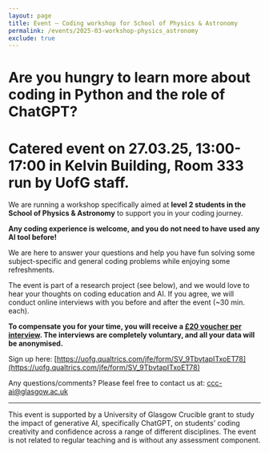 ```yaml
---
layout: page
title: Event — Coding workshop for School of Physics & Astronomy 
permalink: /events/2025-03-workshop-physics_astronomy
exclude: true
---
```


# Are you hungry to learn more about coding in Python and the role of ChatGPT?
# Catered event on **27.03.25, 13:00-17:00** in **Kelvin Building, Room 333** run by UofG staff.

We are running a workshop specifically aimed at **level 2 students in the School of Physics & Astronomy** to support you in your coding journey.

**Any coding experience is welcome, and you do not need to have used any AI tool before!** 

We are here to answer your questions and help you have fun solving some subject-specific and general coding problems while enjoying some refreshments.

The event is part of a research project (see below), and we would love to hear your thoughts on coding education and AI. If you agree, we will conduct online interviews with you before and after the event (~30 min. each). 

**To compensate you for your time, you will receive a <ins>£20 voucher per interview</ins>. The interviews are completely voluntary, and all your data will be anonymised.**

Sign up here: [https://uofg.qualtrics.com/jfe/form/SV_9TbvtapITxoET78](https://uofg.qualtrics.com/jfe/form/SV_9TbvtapITxoET78)

Any questions/comments? Please feel free to contact us at: [ccc-ai@glasgow.ac.uk](mailto:ccc-ai@glasgow.ac.uk)

---

This event is supported by a University of Glasgow Crucible grant to study the impact of generative AI,
specifically ChatGPT, on students’ coding creativity and confidence across a range of different disciplines. The
event is not related to regular teaching and is without any assessment component.